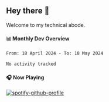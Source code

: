 ## Hey there 👋

Welcome to my technical abode.

#### 📊 Monthly Dev Overview
<!--START_SECTION:waka-->

```txt
From: 18 April 2024 - To: 18 May 2024

No activity tracked
```

<!--END_SECTION:waka-->

#### 🎧 Now Playing

[![spotify-github-profile](https://spotify-github-profile.vercel.app/api/view?uid=james2mid&cover_image=true&theme=natemoo-re)](https://open.spotify.com/user/james2mid?si=2b3baf2b09cb499e)
